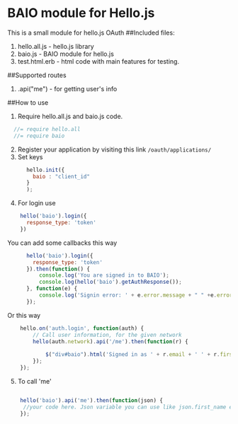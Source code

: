 # BAIO module for Hello.js
This is a small module for hello.js OAuth
##Included files:
1. hello.all.js - hello.js library
2. baio.js - BAIO module for hello.js
3. test.html.erb - html code with main features for testing.

##Supported routes
1. .api("me") - for getting user's info

##How to use
1. Require hello.all.js and baio.js code.
```javascript
  //= require hello.all
  //= require baio
```
2. Register your application by visiting this link
`/oauth/applications/`
3. Set keys
```javascript
      hello.init({ 
        baio : "client_id"
      }
      );
```
4. For login use
```javascript
    hello('baio').login({
      response_type: 'token'
    })
```
You can add some callbacks this way
```javascript
      hello('baio').login({
        response_type: 'token'
      }).then(function() {
          console.log('You are signed in to BAIO');
          console.log(hello('baio').getAuthResponse());
      }, function(e) {
          console.log('Signin error: ' + e.error.message + " " +e.error.code);
      });
  ```
  Or this way
```javascript  
    hello.on('auth.login', function(auth) {
        // Call user information, for the given network
        hello(auth.network).api('/me').then(function(r) {
            
            $("div#baio").html('Signed in as ' + r.email + ' ' + r.first_name + ' ' + r.last_name);
        });
    });
  ```
  
  5. To call 'me'
  ```javascript

      hello('baio').api('me').then(function(json) {
       //your code here. Json variable you can use like json.first_name etc.
      });
  ```
